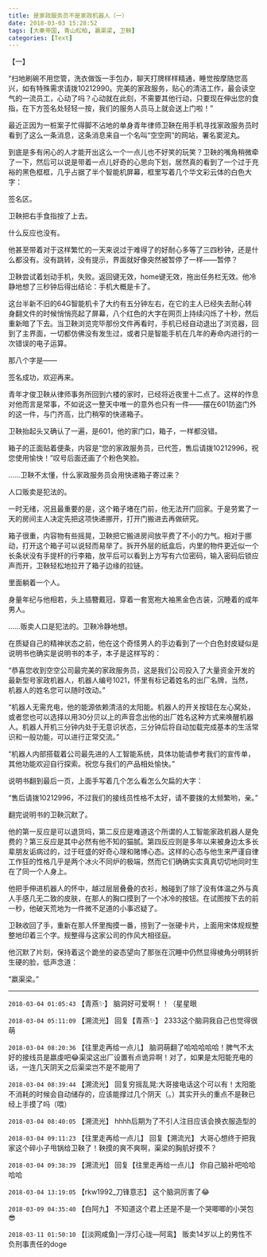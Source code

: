 ```yaml
---
title: 是家政服务员不是家政机器人（一）
date: 2018-03-03 15:28:52
tags: [大秦帝国, 青山松柏, 嬴渠梁, 卫鞅]
categories: [Text]
---
```


<p dir="ltr"  >【一】<br /></p> 
<p dir="ltr"  >“扫地刷碗不用您管，洗衣做饭一手包办，聊天打牌样样精通，睡觉按摩随您高兴，如有特殊需求请拨10212990。完美的家政服务，贴心的清洁工作，最会读空气的一流员工，心动了吗？心动就在此刻，不需要其他行动，只要现在伸出您的食指，在下方签名处轻轻一按，我们的服务人员马上就会送上门啦！”</p> 
<p dir="ltr"  >最近正因为一桩案子忙得脚不沾地的单身青年律师卫鞅在用手机寻找家政服务员时看到了这么一条消息，这条消息来自一个名叫“空空网”的网站，署名窦泥丸。</p> 
<p dir="ltr"  >到底是多有闲心的人才能开出这么一个一点儿也不好笑的玩笑？卫鞅的嘴角稍微牵了一下，然后可以说是带着一点儿好奇的心思向下划，居然真的看到了一个过于充裕的黑色框框，几乎占据了半个智能机屏幕，框里写着几个华文彩云体的白色大字：</p> 
<p dir="ltr"  >签名区。</p> 
<p dir="ltr"  >卫鞅把右手食指按了上去。</p> 
<p dir="ltr"  >什么反应也没有。</p> 
<p dir="ltr"  >他甚至带着对于这样繁忙的一天来说过于难得了的好耐心多等了三四秒钟，还是什么都没有。没有跳转，没有提示，界面就好像突然被暂停了一样——暂停？</p> 
<p dir="ltr"  >卫鞅尝试着划动手机，失败。返回键无效，home键无效，拖出任务栏无效。他冷静地想了三秒钟后得出结论：手机大概是卡了。</p> 
<p dir="ltr"  >这台半新不旧的64G智能机卡了大约有五分钟左右，在它的主人已经失去耐心转身翻文件的时候悄悄亮起了屏幕，八个红色的大字在网页上持续闪烁了十秒，然后重新暗了下去。当卫鞅浏览完毕那份文件再看时，手机已经自动退出了浏览器，回到了主界面，一切都仿佛没有发生过，或者只是智能手机在几年的寿命内进行的一次错误的电子运算。</p> 
<p dir="ltr"  >那八个字是——</p> 
<p dir="ltr"  >签名成功，欢迎再来。<br /></p> 
<p dir="ltr"  >青年才俊卫鞅从律师事务所回到六楼的家时，已经将近夜里十二点了。这样的作息对他而言是常事，不如说这一整天中唯一的意外也只有一件——摆在601防盗门外的这一件，与门齐高，比门稍窄的快递箱子。</p> 
<p dir="ltr"  >卫鞅抬起头又确认了一遍，是601，他的家门口，箱子，一样都没错。</p> 
<p dir="ltr"  >箱子的正面贴着便条，内容是“您的家政服务员，已代签，售后请拨10212996，祝您使用愉快！”叹号后面还画了个粉色笑脸。</p> 
<p dir="ltr"  >……卫鞅不太懂，什么家政服务员会用快递箱子寄过来？</p> 
<p dir="ltr"  >人口贩卖是犯法的。</p> 
<p dir="ltr"  >一时无绪，况且最重要的是，这个箱子堵在门前，他无法开门回家。于是劳累了一天的房间主人决定先把这项快递挪开，打开门搬进去再做研究。</p> 
<p dir="ltr"  >箱子很重，内容物有些摇晃，卫鞅把它搬进房间放平费了不小的力气。相对于挪动，打开这个箱子可以说轻而易举了。拆开外层的纸盒后，内里的物件更近似一个长条状没有手提杆的行李箱，放平后可以看到上方写有六位密码，输入密码后锁应声而开，卫鞅轻松地拉开了箱子边缘的拉链。</p> 
<p dir="ltr"  >里面躺着一个人。</p> 
<p dir="ltr"  >身量年纪与他相若，头上插簪戴冠，穿着一套宽袍大袖黑金色古装，沉睡着的成年男人。</p> 
<p dir="ltr"  >……贩卖人口是犯法的。卫鞅冷静地想。</p> 
<p dir="ltr"  >在质疑自己的精神状态之前，他在这个奇怪男人的手边看到了一个白色封皮疑似是说明书也确实是说明书的本子，本子是这样写的：</p> 
<p dir="ltr"  >“恭喜您收到空空公司最完美的家政服务员，这是我们公司投入了大量资金开发的最新型号家政机器人，机器人编号1021，怀里有标记着姓名的出厂名牌，当然，机器人的姓名您可以随时改动。”</p> 
<p dir="ltr"  >“机器人无需充电，他的能源依赖清洁的太阳能。机器人的开关按钮在左心窝处，或者您也可以选择以用30分贝以上的声音念出他的出厂姓名这种方式来唤醒机器人。机器人开机三分钟内处于无意识状态，三分钟后将自动加载完成基本的生活常识和一般功能，可以进行正常交流。”</p> 
<p dir="ltr"  >“机器人内部搭载着公司最先进的人工智能系统，具体功能请参考我们的宣传单，其他功能欢迎自行探索。祝您与我们的产品相处愉快。”</p> 
<p dir="ltr"  >说明书翻到最后一页，上面手写着几个怎么看怎么欠扁的大字：</p> 
<p dir="ltr"  >“售后请拨10212996，不过我们的接线员性格不太好，请不要拨的太频繁哟，亲。”<br /></p> 
<p dir="ltr"  >翻完说明书的卫鞅沉默了。</p> 
<p dir="ltr"  >他的第一反应是可以退货吗，第二反应是难道这个所谓的人工智能家政机器人是免费的？第三反应是其中必然有他不知的猫腻。第四反应则是多年以来被身边太多长辈朋友诟病过的，过于旺盛的好奇心理和赌博心态。这样的心态与他生来严谨自律工作狂的性格几乎是两个冰火不同炉的极端，然而它们确确实实真真切切地同时生在了同一个人身上。</p> 
<p dir="ltr"  >他把手伸进机器人的怀中，越过层层叠叠的衣衫，触碰到了除了没有体温之外与真人手感几无二致的皮肤，在那人的胸口摸到了一个冰冷的按钮。在试图按下去的前一秒，他破天荒地为一件微不足道的小事迟疑了。</p> 
<p dir="ltr"  >卫鞅收回了手，重新在那人怀里掏摸一番，捞到了一张硬卡片，上面用宋体规规整整地印着三个字。规整得与这家公司的作风大相径庭。</p> 
<p dir="ltr"  >他沉默了片刻，保持着这个跪坐的姿态望向了那张在沉睡中仍然显得棱角分明转折生硬的脸，低声念道：</p> 
<p dir="ltr"  >“嬴渠梁。”<br /></p>

<!-- more -->

---

`2018-03-04 01:05:43` 【青燕✨】 脑洞好可爱啊！！（星星眼

`2018-03-04 05:11:09` 【溯流光】 回复【青燕✨】 2333这个脑洞我自己也觉得很萌

`2018-03-04 08:20:36` 【往里走再给一点儿】 脑洞萌翻了哈哈哈哈哈！脾气不太好的接线员是嬴虔吧😂渠梁这出厂设置有点诡异啊！对了，如果是太阳能充电的话，一连几天阴天之后渠梁岂不是不能用了

`2018-03-04 08:39:44` 【溯流光】 回复穷摇乱晃:大哥接电话这个可以有！太阳能不消耗的时候会自动储存的，应该能撑过几个阴天（。）其实开头的重点不是鞅已经上手摸了吗（喂）

`2018-03-04 08:40:05` 【溯流光】 hhhh后期为了不引人注目应该会换衣服造型的

`2018-03-04 09:11:23` 【往里走再给一点儿】 回复【溯流光】 大哥心想终于把我家这个碎小子甩锅给卫鞅了！鞅摸的爽不爽啊，渠梁的胸肌好摸不？

`2018-03-04 09:38:39` 【溯流光】 回复【往里走再给一点儿】 你自己脑补吧哈哈哈哈

`2018-03-04 13:19:05` 【rkw1992\_刀锋意志】 这个脑洞厉害了😂

`2018-03-09 04:35:40` 【白阿九】 不知道这个君上还是不是一个哭唧唧的小哭包😎

`2018-03-11 01:50:10` 【[淡网咸鱼]一浮灯心珑—阿鸾】 贩卖14岁以上的男性不负刑事责任的doge
